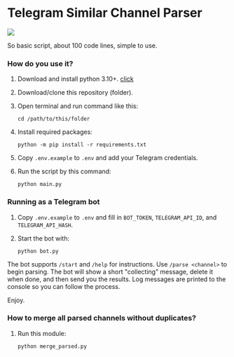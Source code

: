 # Telegram Similar Channel Parser

![](https://telegra.ph/file/10563cbc7e02f89d7fa7d.png)

So basic script, about 100 code lines, simple to use.

### How do you use it?

1. Download and install python 3.10+. [click](https://www.python.org/downloads/release/python-3115/)
2. Download/clone this repository (folder).
3. Open terminal and run command like this:

    `cd /path/to/this/folder`

4. Install required packages:

    `python -m pip install -r requirements.txt`

5. Copy `.env.example` to `.env` and add your Telegram credentials.

6. Run the script by this command:

    `python main.py`

### Running as a Telegram bot

1. Copy `.env.example` to `.env` and fill in `BOT_TOKEN`,
   `TELEGRAM_API_ID`, and `TELEGRAM_API_HASH`.
2. Start the bot with:

    `python bot.py`

The bot supports `/start` and `/help` for instructions.
Use `/parse <channel>` to begin parsing. The bot will show a short
"collecting" message, delete it when done, and then send you the results.
Log messages are printed to the console so you can follow the process.

Enjoy.

### How to merge all parsed channels without duplicates?

1. Run this module:

    `python merge_parsed.py`

